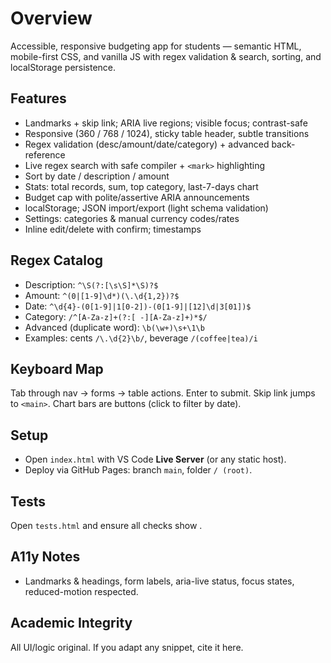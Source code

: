 # Overview
Accessible, responsive budgeting app for students — semantic HTML, mobile-first CSS, and vanilla JS with regex validation & search, sorting, and localStorage persistence.

## Features
- Landmarks + skip link; ARIA live regions; visible focus; contrast-safe
- Responsive (360 / 768 / 1024), sticky table header, subtle transitions
- Regex validation (desc/amount/date/category) + advanced back-reference
- Live regex search with safe compiler + `<mark>` highlighting
- Sort by date / description / amount
- Stats: total records, sum, top category, last-7-days chart
- Budget cap with polite/assertive ARIA announcements
- localStorage; JSON import/export (light schema validation)
- Settings: categories & manual currency codes/rates
- Inline edit/delete with confirm; timestamps

## Regex Catalog
- Description: `^\S(?:[\s\S]*\S)?$`
- Amount: `^(0|[1-9]\d*)(\.\d{1,2})?$`
- Date: `^\d{4}-(0[1-9]|1[0-2])-(0[1-9]|[12]\d|3[01])$`
- Category: `/^[A-Za-z]+(?:[ -][A-Za-z]+)*$/`
- Advanced (duplicate word): `\b(\w+)\s+\1\b`
- Examples: cents `/\.\d{2}\b/`, beverage `/(coffee|tea)/i`

## Keyboard Map
Tab through nav → forms → table actions. Enter to submit. Skip link jumps to `<main>`. Chart bars are buttons (click to filter by date).

## Setup
- Open `index.html` with VS Code **Live Server** (or any static host).
- Deploy via GitHub Pages: branch `main`, folder `/ (root)`.

## Tests
Open `tests.html` and ensure all checks show .

## A11y Notes
- Landmarks & headings, form labels, aria-live status, focus states, reduced-motion respected.

## Academic Integrity
All UI/logic original. If you adapt any snippet, cite it here.

